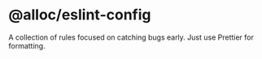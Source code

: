 # @alloc/eslint-config

A collection of rules focused on catching bugs early. Just use Prettier for formatting.